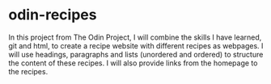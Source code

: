 # odin-recipes
In this project from The Odin Project, I will combine the skills I have learned, git and html, to create a recipe website with different recipes as webpages. I will use headings, paragraphs and lists (unordered and ordered) to structure the content of these recipes. I will also provide links from the homepage to the recipes.